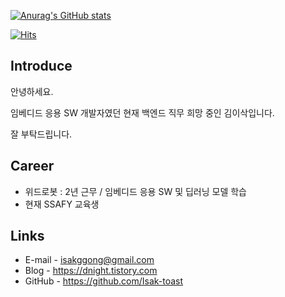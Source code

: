 [![Anurag's GitHub stats](https://github-readme-stats.vercel.app/api?username=Isak-toast)](https://github.com/anuraghazra/github-readme-stats)

[![Hits](https://hits.seeyoufarm.com/api/count/incr/badge.svg?url=https%3A%2F%2Fgithub.com%2FIsak-toast&count_bg=%232545ED&title_bg=%23555555&icon=&icon_color=%23E7E7E7&title=hits&edge_flat=false)](https://hits.seeyoufarm.com)

## Introduce

안녕하세요.

임베디드 응용 SW 개발자였던 현재 백엔드 직무 희망 중인 김이삭입니다.

잘 부탁드립니다.

## Career
- 위드로봇 : 2년 근무 / 임베디드 응용 SW 및 딥러닝 모델 학습
- 현재 SSAFY 교육생

## Links
- E-mail - isakggong@gmail.com
- Blog - https://dnight.tistory.com
- GitHub - https://github.com/Isak-toast
